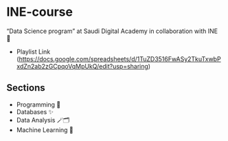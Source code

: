 # INE-course
“Data Science program” at Saudi Digital Academy in collaboration with INE 🦾
- Playlist Link (https://docs.google.com/spreadsheets/d/1TuZD3516FwASy2TkuTxwbPxdZn2ab2zGCpqoVqMpUkQ/edit?usp=sharing)

## Sections
- Programming 🐍
- Databases ✨
- Data Analysis 🪄🗂️
- Machine Learning 🤖
